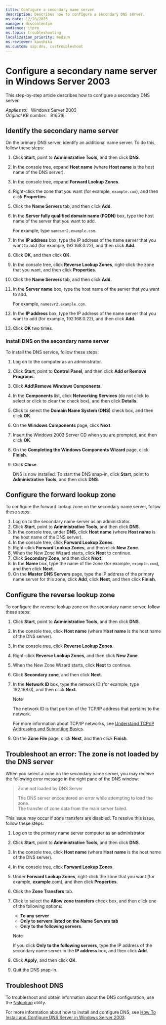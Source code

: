 ```yaml
---
title: Configure a secondary name server
description: Describes how to configure a secondary DNS server.
ms.date: 12/26/2023
manager: dcscontentpm
audience: itpro
ms.topic: troubleshooting
localization_priority: medium
ms.reviewer: kaushika
ms.custom: sap:dns, csstroubleshoot
---
```

# Configure a secondary name server in Windows Server 2003  

This step-by-step article describes how to configure a secondary DNS server.

_Applies to:_ &nbsp; Windows Server 2003  
_Original KB number:_ &nbsp; 816518

## Identify the secondary name server

On the primary DNS server, identify an additional name server. To do this, follow these steps:

1. Click **Start**, point to **Administrative Tools**, and then click **DNS**.
2. In the console tree, expand **Host name** (where **Host name** is the host name of the DNS server).
3. In the console tree, expand **Forward Lookup Zones**.
4. Right-click the zone that you want (for example, `example.com`), and then click **Properties**.
5. Click the **Name Servers** tab, and then click **Add**.
6. In the **Server fully qualified domain name (FQDN)** box, type the host name of the server that you want to add.

    For example, type `namesvr2.example.com`.

7. In the **IP address** box, type the IP address of the name server that you want to add (for example, 192.168.0.22), and then click **Add**.

8. Click **OK**, and then click **OK**.
9. In the console tree, click **Reverse Lookup Zones**, right-click the zone that you want, and then click **Properties**.
10. Click the **Name Servers** tab, and then click **Add**.
11. In the **Server name** box, type the host name of the server that you want to add.

    For example, `namesvr2.example.com`.

12. In the **IP address** box, type the IP address of the name server that you want to add (for example, 192.168.0.22), and then click **Add**.

13. Click **OK** two times.

### Install DNS on the secondary name server

To install the DNS service, follow these steps:

1. Log on to the computer as an administrator.
2. Click **Start**, point to **Control Panel**, and then click **Add or Remove Programs**.
3. Click **Add\Remove Windows Components**.
4. In the **Components** list, click **Networking Services** (do not click to select or click to clear the check box), and then click **Details**.
5. Click to select the **Domain Name System (DNS)** check box, and then click **OK**.
6. On the **Windows Components** page, click **Next**.
7. Insert the Windows 2003 Server CD when you are prompted, and then click **OK**.
8. On the **Completing the Windows Components Wizard** page, click **Finish**.
9. Click **Close**.

    DNS is now installed. To start the DNS snap-in, click **Start**, point to **Administrative Tools**, and then click **DNS**.

## Configure the forward lookup zone

To configure the forward lookup zone on the secondary name server, follow these steps:

1. Log on to the secondary name server as an administrator.
2. Click **Start**, point to **Administrative Tools**, and then click **DNS**.
3. In the console tree, under **DNS**, click **Host name** (where **Host name** is the host name of the DNS server).
4. In the console tree, click **Forward Lookup Zones**.
5. Right-click **Forward Lookup Zones**, and then click **New Zone**.
6. When the New Zone Wizard starts, click **Next** to continue.
7. Click **Secondary Zone**, and then click **Next**.
8. In the **Name** box, type the name of the zone (for example, `example.com`), and then click **Next**.
9. On the **Master DNS Servers** page, type the IP address of the primary name server for this zone, click **Add**, click **Next**, and then click **Finish**.

## Configure the reverse lookup zone

To configure the reverse lookup zone on the secondary name server, follow these steps:

1. Click **Start**, point to **Administrative Tools**, and then click **DNS**.
2. In the console tree, click **Host name** (where **Host name** is the host name of the DNS server).
3. In the console tree, click **Reverse Lookup Zones**.
4. Right-click **Reverse Lookup Zones**, and then click **New Zone**.
5. When the New Zone Wizard starts, click **Next** to continue.
6. Click **Secondary zone**, and then click **Next**.
7. In the **Network ID** box, type the network ID (for example, type 192.168.0), and then click **Next**.

    > [!NOTE]
    > The network ID is that portion of the TCP/IP address that pertains to the network.

    For more information about TCP/IP networks, see [Understand TCP/IP Addressing and Subnetting Basics](../../windows-client/networking/tcpip-addressing-and-subnetting.md).

8. On the **Zone File** page, click **Next**, and then click **Finish**.

## Troubleshoot an error: The zone is not loaded by the DNS server

When you select a zone on the secondary name server, you may receive the following error message in the right pane of the DNS window:

> Zone not loaded by DNS Server
>
> The DNS server encountered an error while attempting to load the zone.  
> The transfer of zone data from the main server failed.

This issue may occur if zone transfers are disabled. To resolve this issue, follow these steps:

1. Log on to the primary name server computer as an administrator.
2. Click **Start**, point to **Administrative Tools**, and then click **DNS**.
3. In the console tree, click **Host name** (where **Host name** is the host name of the DNS server).
4. In the console tree, click **Forward Lookup Zones**.
5. Under **Forward Lookup Zones**, right-click the zone that you want (for example, **example**.com), and then click **Properties**.
6. Click the **Zone Transfers** tab.
7. Click to select the **Allow zone transfers** check box, and then click one of the following options:

    - **To any server**  
    - **Only to servers listed on the Name Servers tab**  
    - **Only to the following servers**.

    > [!NOTE]
    > If you click **Only to the following servers**, type the IP address of the secondary name server in the **IP address** box, and then click **Add**.
8. Click **Apply**, and then click **OK**.
9. Quit the DNS snap-in.

## Troubleshoot DNS

To troubleshoot and obtain information about the DNS configuration, use the [Nslookup](/previous-versions/windows/it-pro/windows-server-2012-R2-and-2012/cc725991(v=ws.11)) utility.

For more information about how to install and configure DNS, see [How To Install and Configure DNS Server in Windows Server 2003](https://support.microsoft.com/help/814591).
